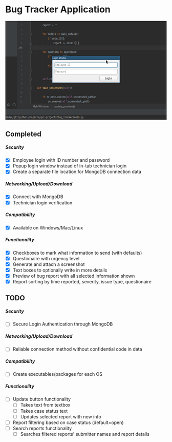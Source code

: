 # Bug Tracker Application

![](media/demo.gif)

## Completed
##### Security
- [x] Employee login with ID number and password
- [x] Popup login window instead of in-tab technician login
- [x] Create a separate file location for MongoDB connection data
##### Networking/Upload/Download
- [x] Connect with MongoDB
- [x] Technician login verification
##### Compatibility
- [x] Available on Windows/Mac/Linux
##### Functionality
- [x] Checkboxes to mark what information to send (with defaults)
- [x] Questionaire with urgency level
- [x] Generate and attach a screenshot
- [x] Text boxes to optionally write in more details
- [x] Preview of bug report with all selected information shown
- [x] Report sorting by time reported, severity, issue type, questionaire

## TODO
##### Security
- [ ] Secure Login Authentication through MongoDB
##### Networking/Upload/Download
- [ ] Reliable connection method without confidential code in data
##### Compatibility
- [ ] Create executables/packages for each OS
##### Functionality
- [ ] Update button functionality
    - [ ] Takes text from textbox
    - [ ] Takes case status text
    - [ ] Updates selected report with new info
- [ ] Report filtering based on case status (default=open)
- [ ] Search reports functionality
    - [ ] Searches filtered reports' submitter names and report details
